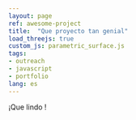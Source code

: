 ```yaml
---
layout: page
ref: awesome-project
title:  "Que proyecto tan genial"
load_threejs: true
custom_js: parametric_surface.js
tags:
- outreach
- javascript
- portfolio
lang: es
---
```


¡Que lindo !

